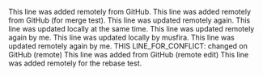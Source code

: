 This line was added remotely from GitHub.
This line was added remotely from GitHub (for merge test).
This line was updated remotely again.
This line was updated locally at the same time.
This line was updated remotely again by me.
This line was updated locally by musfira.
This line was updated remotely again by me.
THIS LINE_FOR_CONFLICT: changed on GitHub (remote)
This line was added from GitHub (remote edit)
This line was added remotely for the rebase test.

